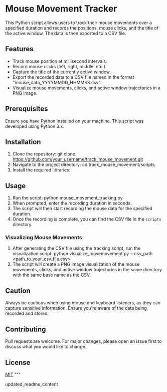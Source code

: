 # Mouse Movement Tracker
This Python script allows users to track their mouse movements over a specified duration and records the positions, mouse clicks, and the title of the active window. The data is then exported to a CSV file.

## Features
- Track mouse position at millisecond intervals.
- Record mouse clicks (left, right, middle, etc.).
- Capture the title of the currently active window.
- Export the recorded data to a CSV file named in the format "mouse_data_YYYYMMDD_HHMMSS.csv".
- Visualize mouse movements, clicks, and active window trajectories in a PNG image.


## Prerequisites
Ensure you have Python installed on your machine. This script was developed using Python 3.x.

## Installation
1. Clone the repository:
git clone https://github.com/your_username/track_mouse_movement.git
2. Navigate to the project directory:
cd track_mouse_movement/scripts
3. Install the required libraries:

## Usage
1. Run the script:
python mouse_movement_tracking.py
2. When prompted, enter the recording duration in seconds.
3. The script will then start recording the mouse data for the specified duration.
4. Once the recording is complete, you can find the CSV file in the `scripts` directory.

### Visualizing Mouse Movements
1. After generating the CSV file using the tracking script, run the visualization script:
python visualize_movemovement.py --csv_path <path_to_your_csv_file.csv>
2. The script will create a PNG image visualization of the mouse movements, clicks, and active window trajectories in the same directory with the same base name as the CSV.

## Caution
Always be cautious when using mouse and keyboard listeners, as they can capture sensitive information. Ensure you're aware of the data being recorded and stored.

## Contributing
Pull requests are welcome. For major changes, please open an issue first to discuss what you would like to change.

## License
[MIT](https://choosealicense.com/licenses/mit/)
"""

updated_readme_content



